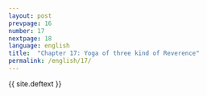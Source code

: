 ```yaml
---
layout: post
prevpage: 16
number: 17
nextpage: 18
language: english
title:  "Chapter 17: Yoga of three kind of Reverence"
permalink: /english/17/
---
```


{{ site.deftext }}